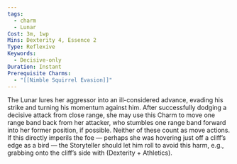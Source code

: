 ```yaml
---
tags:
  - charm
  - Lunar
Cost: 3m, 1wp
Mins: Dexterity 4, Essence 2
Type: Reflexive
Keywords:
  - Decisive-only
Duration: Instant
Prerequisite Charms:
  - "[[Nimble Squirrel Evasion]]"
---
```

The Lunar lures her aggressor into an ill-considered advance, evading his strike and turning his momentum against him. After successfully dodging a decisive attack from close range, she may use this Charm to move one range band back from her attacker, who stumbles one range band forward into her former position, if possible. Neither of these count as move actions. If this directly imperils the foe — perhaps she was hovering just off a cliff’s edge as a bird — the Storyteller should let him roll to avoid this harm, e.g., grabbing onto the cliff’s side with (Dexterity + Athletics).